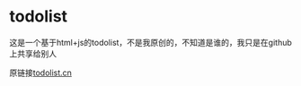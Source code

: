 # todolist
这是一个基于html+js的todolist，不是我原创的，不知道是谁的，我只是在github上共享给别人

原链接[todolist.cn](http://todolist.cn)
